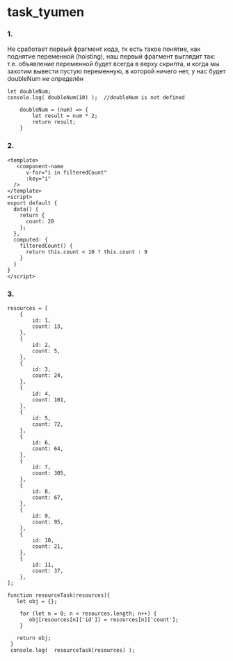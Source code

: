 # task_tyumen

###  1. 
Не сработает первый фрагмент кода, тк есть такое понятие, как поднятие переменной (hoisting), наш первый фрагмент выглядит так:
т.е. объявление переменной будет всегда в верху скрипта, и когда мы захотим вывести пустую переменную, в которой ничего нет, у нас будет doubleNum не определён
```
let doubleNum;                       
console.log( doubleNum(10) );  //doubleNum is not defined

	doubleNum = (num) => {
		let result = num * 2;
		return result;
	}
```
###  2.
```
<template>
   <component-name
      v-for="i in filteredCount"
      :key="i"
  />
</template>
<script>
export default {
  data() {
    return {
      count: 20
    };
  },
  computed: {
    filteredCount() {
      return this.count < 10 ? this.count : 9
    }
  }
}
</script>
```


###  3.
```
resources = [
    {
        id: 1,
        count: 13,
    },
    {
        id: 2,
        count: 5,
    },
    {
        id: 3,
        count: 24,
    },
    {
        id: 4,
        count: 101,
    },
    {
        id: 5,
        count: 72,
    },
    {
        id: 6,
        count: 64,
    },
    {
        id: 7,
        count: 305,
    },
    {
        id: 8,
        count: 67,
    },
    {
        id: 9,
        count: 95,
    },
    {
        id: 10,
        count: 21,
    },
    {
        id: 11,
        count: 37,
    },
];

function resourceTask(resources){
   let obj = {};

    for (let n = 0; n < resources.length; n++) {
       obj[resources[n]['id']] = resources[n]['count'];
    }

   return obj;
 }
 console.log(  resourceTask(resources) );

```
